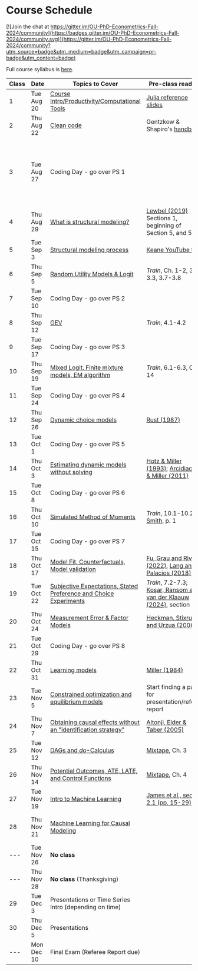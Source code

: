 # Course Schedule

[![Join the chat at https://gitter.im/OU-PhD-Econometrics-Fall-2024/community](https://badges.gitter.im/OU-PhD-Econometrics-Fall-2024/community.svg)](https://gitter.im/OU-PhD-Econometrics-Fall-2024/community?utm_source=badge&utm_medium=badge&utm_campaign=pr-badge&utm_content=badge)

Full course syllabus is [here](https://raw.githack.com/OU-PhD-Econometrics/fall-2024/master/Syllabus.pdf).

| **Class**  | **Date**  | **Topics to Cover**  | **Pre-class reading** | **Due** |
|--- |---  |--- |---  |---  |
| 1    | Tue Aug 20  | [Course Intro/Productivity/Computational Tools](https://raw.githack.com/OU-PhD-Econometrics/fall-2024/master/LectureNotes/01-Productivity/01slides.html) | [Julia reference slides](https://raw.githack.com/OU-PhD-Econometrics/fall-2024/master/LectureNotes/00-JuliaTips/00slides.html#1)  | |
| 2    | Thu Aug 22  | [Clean code](https://raw.githack.com/OU-PhD-Econometrics/fall-2024/master/LectureNotes/01a-CleanCode/01aslides.html) | Gentzkow & Shapiro's [handbook](https://web.stanford.edu/~gentzkow/research/CodeAndData.pdf) |   | 
| 3    | Tue Aug 27  | Coding Day - go over PS 1  | | [PS 1](https://github.com/OU-PhD-Econometrics/fall-2024/blob/master/ProblemSets/PS1-julia-intro/PS1.pdf); [here](https://mymedia.ou.edu/media/Walkthrough%20for%20setting%20up%20GitHub%20fork%2C%20VS%20Code%2C%20and%20turning%20in%20work/1_f7t7vyz1) is a walkthrough video for setting up your GitHub fork and using Julia in VS Code |
| 4    | Thu Aug 29  | [What is structural modeling?](https://raw.githack.com/OU-PhD-Econometrics/fall-2024/master/LectureNotes/02-IntroStructuralModels/02slides.html) | [Lewbel (2019)](https://doi.org/10.1257/jel.20181361) Sections 1, beginning of Section 5, and 5.1  | [Reading Quiz](https://github.com/OU-PhD-Econometrics/fall-2024/blob/master/ReadingQuizzes/RQ1.md)  | 
| 5    | Tue Sep  3  | [Structural modeling process](https://raw.githack.com/OU-PhD-Econometrics/fall-2024/master/LectureNotes/03-StructuralWorkflow/03slides.html) | [Keane YouTube talk](https://www.youtube.com/watch?v=0hazaPBAYWE) |   |
| 6    | Thu Sep  5  | [Random Utility Models & Logit](https://raw.githack.com/OU-PhD-Econometrics/fall-2024/master/LectureNotes/04-StaticDiscreteChoice/04slides.html) |  _Train_,  Ch. 1-2, 3.1-3.3, 3.7-3.8  | [Reading Quiz](https://github.com/OU-PhD-Econometrics/fall-2024/blob/master/ReadingQuizzes/RQ2.md)  |
| 7    | Tue Sep 10  | Coding Day - go over PS 2  | | [PS 2](https://github.com/OU-PhD-Econometrics/fall-2024/blob/master/ProblemSets/PS2-optimization-intro/PS2.pdf) |
| 8    | Thu Sep 12  | [GEV](https://raw.githack.com/OU-PhD-Econometrics/fall-2024/master/LectureNotes/05-GEV/05slides.html)  | _Train_, 4.1-4.2  | [Reading Quiz](https://github.com/OU-PhD-Econometrics/fall-2024/blob/master/ReadingQuizzes/RQ3.md)  |
| 9    | Tue Sep 17  | Coding Day - go over PS 3  | | [PS 3](https://github.com/OU-PhD-Econometrics/fall-2024/blob/master/ProblemSets/PS3-gev/PS3.pdf)  |
| 10   | Thu Sep 19  | [Mixed Logit, Finite mixture models, EM algorithm](https://raw.githack.com/OU-PhD-Econometrics/fall-2024/master/LectureNotes/06-Mixture/06slides.html) | _Train_, 6.1-6.3, Ch. 14  | [Reading Quiz](https://github.com/OU-PhD-Econometrics/fall-2024/blob/master/ReadingQuizzes/RQ4.md)  |
| 11   | Tue Sep 24  | Coding Day - go over PS 4  | | [PS 4](https://github.com/OU-PhD-Econometrics/fall-2024/blob/master/ProblemSets/PS4-mixture/PS4.pdf)  |
| 12   | Thu Sep 26  | [Dynamic choice models](https://raw.githack.com/OU-PhD-Econometrics/fall-2024/master/LectureNotes/07-DDC/07slides.html)  | [Rust (1987)](http://www.jstor.org/stable/1911259)  | [Reading Quiz](https://github.com/OU-PhD-Econometrics/fall-2024/blob/master/ReadingQuizzes/RQ5.md)  |
| 13   | Tue Oct  1  | Coding Day - go over PS 5  | | [PS 5](https://github.com/OU-PhD-Econometrics/fall-2024/blob/master/ProblemSets/PS5-ddc/PS5.pdf)  |
| 14   | Thu Oct  3  | [Estimating dynamic models without solving](https://raw.githack.com/OU-PhD-Econometrics/fall-2024/master/LectureNotes/08-CCP/08slides.html)  | [Hotz & Miller (1993)](https://doi.org/10.2307/2298122); [Arcidiacono & Miller (2011)](https://doi.org/10.3982/ECTA7743)  | [Reading Quiz](https://github.com/OU-PhD-Econometrics/fall-2024/blob/master/ReadingQuizzes/RQ6.md)  |
| 15   | Tue Oct  8  | Coding Day - go over PS 6  | | [PS 6](https://github.com/OU-PhD-Econometrics/fall-2024/blob/master/ProblemSets/PS6-ccp/PS6.pdf)  |
| 16   | Thu Oct 10  | [Simulated Method of Moments](https://raw.githack.com/OU-PhD-Econometrics/fall-2024/master/LectureNotes/09-SMM/09slides.html)  | _Train_, 10.1-10.2; [Smith](http://www.econ.yale.edu/smith/palgrave7.pdf), p. 1  | [Reading Quiz](https://github.com/OU-PhD-Econometrics/fall-2024/blob/master/ReadingQuizzes/RQ7.md)  |
| 17   | Tue Oct 15  | Coding Day - go over PS 7  | | [PS 7](https://github.com/OU-PhD-Econometrics/fall-2024/blob/master/ProblemSets/PS7-smm/PS7.pdf)  |
| 18   | Thu Oct 17  | [Model Fit, Counterfactuals, Model validation](https://raw.githack.com/OU-PhD-Econometrics/fall-2024/master/LectureNotes/10-Cfl/10slides.html) | [Fu, Grau and Rivera (2022)](https://onlinelibrary.wiley.com/doi/full/10.3982/QE1722), [Lang and Palacios (2018)](https://www.dropbox.com/s/r0dntxibz1qb1se/Lang%26Palacios-Teachers.pdf?dl=0) | [Reading Quiz](https://github.com/OU-PhD-Econometrics/fall-2024/blob/master/ReadingQuizzes/RQ8.md)  |
| 19   | Tue Oct 22  | [Subjective Expectations, Stated Preference and Choice Experiments](https://raw.githack.com/OU-PhD-Econometrics/fall-2024/master/LectureNotes/11-SubjExp/11slides.html)  | _Train_, 7.2-7.3; [Koşar, Ransom and van der Klaauw (2024)](https://tyleransom.github.io/research/SCE_migration.pdf), section 3.3 | [Reading Quiz](https://github.com/OU-PhD-Econometrics/fall-2024/blob/master/ReadingQuizzes/RQ9.md)  |
| 20   | Thu Oct 24  | [Measurement Error & Factor Models](https://raw.githack.com/OU-PhD-Econometrics/fall-2024/master/LectureNotes/12-Factor/12slides.html)  | [Heckman, Stixrud and Urzua (2006)](https://jenni.uchicago.edu/papers/Heckman-Stixrud-Urzua_JOLE_v24n3_2006.pdf)  | [Reading Quiz](https://github.com/OU-PhD-Econometrics/fall-2024/blob/master/ReadingQuizzes/RQ10.md)  |
| 21   | Tue Oct 29  | Coding Day - go over PS 8  | | [PS 8](https://github.com/OU-PhD-Econometrics/fall-2024/blob/master/ProblemSets/PS8-factor/PS8.pdf)  |
| 22   | Thu Oct 31  | [Learning models](https://raw.githack.com/OU-PhD-Econometrics/fall-2024/master/LectureNotes/13-Learning/13slides.html) | [Miller (1984)](https://doi.org/10.1086/261276) |  | 
| 23   | Tue Nov  5  | [Constrained optimization and equilibrium models](https://raw.githack.com/OU-PhD-Econometrics/fall-2024/master/LectureNotes/14-Opt/14slides.html) | Start finding a paper for presentation/referee report  | Take-home Midterm |
| 24   | Thu Nov  7  | [Obtaining causal effects without an "identification strategy"](https://raw.githack.com/OU-PhD-Econometrics/fall-2024/master/LectureNotes/15-RCR/15slides.html)  | [Altonji, Elder & Taber (2005)](https://doi.org/10.1086/426036) |  [Reading Quiz](https://github.com/OU-PhD-Econometrics/fall-2024/blob/master/ReadingQuizzes/RQ11.md) | 
| 25   | Tue Nov 12  | [DAGs and _do_-Calculus](https://raw.githack.com/OU-PhD-Econometrics/fall-2024/master/LectureNotes/16-DAG/16slides.html) | [Mixtape](https://mixtape.scunning.com/03-directed_acyclical_graphs), Ch. 3 | [Reading Quiz](https://github.com/OU-PhD-Econometrics/fall-2024/blob/master/ReadingQuizzes/RQ12.md) |
| 26   | Thu Nov 14  | [Potential Outcomes, ATE, LATE, and Control Functions](https://raw.githack.com/OU-PhD-Econometrics/fall-2024/master/LectureNotes/17-PO/17slides.html) | [Mixtape](https://mixtape.scunning.com/04-potential_outcomes), Ch. 4 | [Reading Quiz](https://github.com/OU-PhD-Econometrics/fall-2024/blob/master/ReadingQuizzes/RQ13.md) |
| 27   | Tue Nov 19  | [Intro to Machine Learning](https://raw.githack.com/OU-PhD-Econometrics/fall-2024/master/LectureNotes/19-IntroML/19slides.html) | [James et al., section 2.1 (pp. 15-29)](https://hastie.su.domains/ISLR2/ISLRv2_website.pdf) | [Reading Quiz](https://github.com/OU-PhD-Econometrics/fall-2024/blob/master/ReadingQuizzes/RQ14.md) |
| 28   | Thu Nov 21  | [Machine Learning for Causal Modeling](https://raw.githack.com/OU-PhD-Econometrics/fall-2024/master/LectureNotes/20-CausalML/20slides.html)  | | Work on Referee Report & Presentation |
| ---  | Tue Nov 26  | **No class**                 | | |
| ---  | Thu Nov 28  | **No class** (Thanksgiving)  | | |
| 29   | Tue Dec  3  | Presentations or Time Series Intro (depending on time) | | Presentation  |
| 30   | Thu Dec  5  | Presentations  | | Presentation, [Referee Report](https://github.com/OU-PhD-Econometrics/fall-2024/blob/master/OtherAssignments/RefereeReport.pdf)  |
| ---  | Mon Dec 10  | Final Exam (Referee Report due)  | | Research Proposal |

